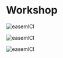 # Workshop


![easemlCI](https://badgen.net/runkit/untitled-0o7d9uwg2653/leaguilar/AIknowthatfeel/status?)

![easemlCI](https://badgen.net/runkit/untitled-0o7d9uwg2653/leaguilar/AIknowthatfeel/fail_type?)

![easemlCI](https://badgen.net/runkit/untitled-0o7d9uwg2653/leaguilar/AIknowthatfeel/run_count?)


